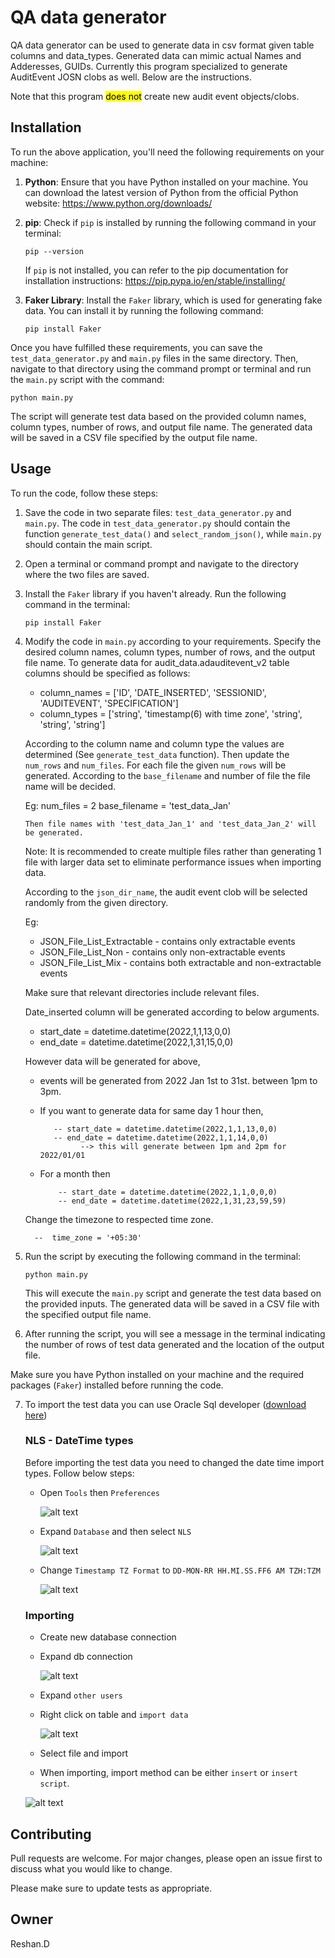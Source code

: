 # QA data generator
QA data generator can be used to generate data in csv format given table columns and data_types.
Generated data can mimic actual Names and Adderesses, GUIDs. Currently this program specialized to generate AuditEvent JOSN clobs as well.
Below are the instructions. 

Note that this program <mark>does not</mark> create new audit event  objects/clobs.
 

## Installation

To run the above application, you'll need the following requirements on your machine:

1. **Python**: Ensure that you have Python installed on your machine. You can download the latest version of Python from the official Python website: https://www.python.org/downloads/

2. **pip**: Check if `pip` is installed by running the following command in your terminal:
   ```
   pip --version
   ```
   If `pip` is not installed, you can refer to the pip documentation for installation instructions: https://pip.pypa.io/en/stable/installing/

3. **Faker Library**: Install the `Faker` library, which is used for generating fake data. You can install it by running the following command:
   ```
   pip install Faker
   ```

Once you have fulfilled these requirements, you can save the `test_data_generator.py` and `main.py` files in the same directory. Then, navigate to that directory using the command prompt or terminal and run the `main.py` script with the command:
```
python main.py
```

The script will generate test data based on the provided column names, column types, number of rows, and output file name. The generated data will be saved in a CSV file specified by the output file name.

## Usage

To run the code, follow these steps:

1. Save the code in two separate files: `test_data_generator.py` and `main.py`. The code in `test_data_generator.py` should contain the function `generate_test_data()` and `select_random_json()`, while `main.py` should contain the main script.

2. Open a terminal or command prompt and navigate to the directory where the two files are saved.

3. Install the `Faker` library if you haven't already. Run the following command in the terminal:
   ```
   pip install Faker
   ```

4. Modify the code in `main.py` according to your requirements. Specify the desired column names, column types, number of rows, and the output file name.
   To generate data for audit_data.adauditevent_v2 table columns should be specified as follows:
   
   - column_names = ['ID', 'DATE_INSERTED', 'SESSIONID', 'AUDITEVENT', 'SPECIFICATION']
   - column_types = ['string', 'timestamp(6) with time zone', 'string', 'string', 'string']

   According to the column name and column type the values are determined (See `generate_test_data` function). Then update the `num_rows` and `num_files`.
   For each file the given `num_rows` will be generated. According to the `base_filename` and number of file the file name will be decided. 
   
   Eg: num_files = 2
       base_filename = 'test_data_Jan' 

       Then file names with 'test_data_Jan_1' and 'test_data_Jan_2' will be generated. 
       
   Note: It is recommended to create multiple files rather than generating 1 file with larger data set to eliminate performance issues when importing data.

   According to the `json_dir_name`, the audit event clob will be selected randomly from the given directory. 

   Eg: 
      - JSON_File_List_Extractable  - contains only extractable events
      - JSON_File_List_Non - contains only non-extractable events
      - JSON_File_List_Mix - contains both extractable and non-extractable events

   Make sure that relevant directories include relevant files.

   Date_inserted  column will be generated according to below arguments. 
   
      - start_date = datetime.datetime(2022,1,1,13,0,0)      
      - end_date = datetime.datetime(2022,1,31,15,0,0)

   However data will be generated for above, 
     -  events will be generated from 2022 Jan 1st to 31st. between 1pm to 3pm.
     -  If you want to generate data for same day 1 hour then,
               
               -- start_date = datetime.datetime(2022,1,1,13,0,0)
               -- end_date = datetime.datetime(2022,1,1,14,0,0)         
                     --> this will generate between 1pm and 2pm for 2022/01/01
     - For a month then 
               
               -- start_date = datetime.datetime(2022,1,1,0,0,0)
               -- end_date = datetime.datetime(2022,1,31,23,59,59)
    
    Change the timezone to respected time zone.
    
         --  time_zone = '+05:30'


5. Run the script by executing the following command in the terminal:
   ```
   python main.py
   ```

   This will execute the `main.py` script and generate the test data based on the provided inputs. The generated data will be saved in a CSV file with the specified output file name.

6. After running the script, you will see a message in the terminal indicating the number of rows of test data generated and the location of the output file.

Make sure you have Python installed on your machine and the required packages (`Faker`) installed before running the code.

7. To import the test data you can use Oracle Sql developer ([download here](https://www.oracle.com/database/sqldeveloper/technologies/download/))
   
   ### NLS - DateTime types
   
      Before importing the test data you need to changed the date time import types. Follow below steps:

      - Open `Tools` then `Preferences`
      
         ![alt text](image-3.png)

      - Expand `Database` and then select  `NLS`
      
         ![alt text](image-5.png)

      - Change `Timestamp TZ Format` to `DD-MON-RR HH.MI.SS.FF6 AM TZH:TZM`
      
         ![alt text](image-6.png)
   
   ### Importing
   - Create new database connection
   - Expand db connection

      ![alt text](image.png)

   - Expand `other users`
   - Right click on table and `import data`

      ![alt text](image-1.png)
   - Select file and import
   - When importing, import method can be either `insert` or `insert script`.

   ![alt text](image-2.png)

## Contributing

Pull requests are welcome. For major changes, please open an issue first
to discuss what you would like to change.

Please make sure to update tests as appropriate.

## Owner

Reshan.D

